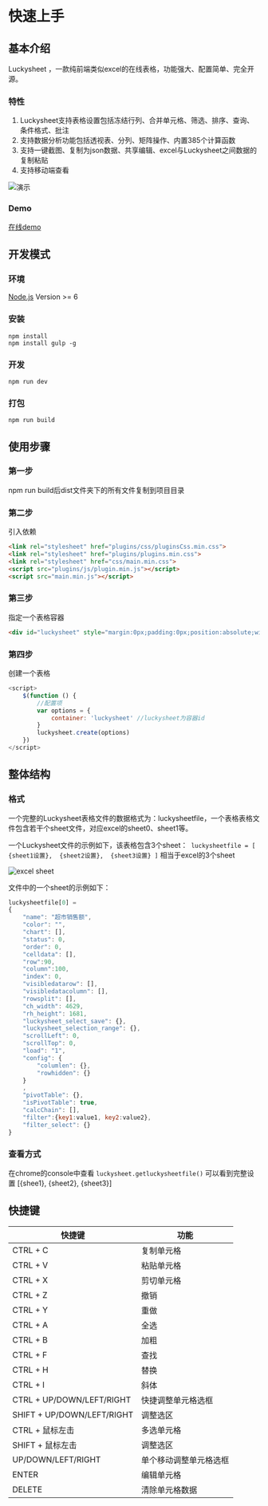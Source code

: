 # 快速上手

## 基本介绍
Luckysheet ，一款纯前端类似excel的在线表格，功能强大、配置简单、完全开源。

### 特性
1. Luckysheet支持表格设置包括冻结行列、合并单元格、筛选、排序、查询、条件格式、批注
2. 支持数据分析功能包括透视表、分列、矩阵操作、内置385个计算函数
3. 支持一键截图、复制为json数据、共享编辑、excel与Luckysheet之间数据的复制粘贴
4. 支持移动端查看

![演示](https://minio.cnbabylon.com/public/luckysheet/LuckysheetDemo.gif)


### Demo
[在线demo](https://mengshukeji.github.io/LuckysheetDemo/)

## 开发模式

### 环境
[Node.js](https://nodejs.org/en/) Version >= 6 

### 安装
```shell
npm install
npm install gulp -g
```

### 开发
```shell
npm run dev
```

### 打包
```shell
npm run build
```

## 使用步骤

### 第一步
npm run build后dist文件夹下的所有文件复制到项目目录

### 第二步
引入依赖
```html
<link rel="stylesheet" href="plugins/css/pluginsCss.min.css">
<link rel="stylesheet" href="plugins/plugins.min.css">
<link rel="stylesheet" href="css/main.min.css">
<script src="plugins/js/plugin.min.js"></script>
<script src="main.min.js"></script>
```
### 第三步
指定一个表格容器
```html
<div id="luckysheet" style="margin:0px;padding:0px;position:absolute;width:100%;height:100%;left: 0px;top: 0px;"></div>
```
### 第四步
创建一个表格
```javascript
<script>
    $(function () {
        //配置项
        var options = {
            container: 'luckysheet' //luckysheet为容器id
        }
        luckysheet.create(options)
    })
</script>
```

## 整体结构

### 格式

一个完整的Luckysheet表格文件的数据格式为：luckysheetfile，一个表格表格文件包含若干个sheet文件，对应excel的sheet0、sheet1等。

一个Luckysheet文件的示例如下，该表格包含3个sheet：`
luckysheetfile = [ {sheet1设置},  {sheet2设置},  {sheet3设置} ]`
相当于excel的3个sheet

![excel sheet](https://minio.cnbabylon.com/public/luckysheet/excel.png)

文件中的一个sheet的示例如下：
```javascript
luckysheetfile[0] = 
{
	"name": "超市销售额",
	"color": "",
	"chart": [],
	"status": 0,
	"order": 0,
	"celldata": [],
	"row":90,
	"column":100,
	"index": 0,
	"visibledatarow": [],
	"visibledatacolumn": [],
	"rowsplit": [],
	"ch_width": 4629,
	"rh_height": 1681,
	"luckysheet_select_save": {},
	"luckysheet_selection_range": {},
	"scrollLeft": 0,
	"scrollTop": 0,
	"load": "1",
	"config": {
		"columlen": {},
		"rowhidden": {}
	}
	,
	"pivotTable": {},
	"isPivotTable": true,
    "calcChain": [],
    "filter":{key1:value1, key2:value2},
    "filter_select": {}
}
```
### 查看方式
在chrome的console中查看
`luckysheet.getluckysheetfile()`
可以看到完整设置
[{shee1}, {sheet2}, {sheet3}]

## 快捷键

| 快捷键 | 功能 |
| ------------ | ------------ |
|  CTRL + C | 复制单元格 |
|  CTRL + V | 粘贴单元格 |
|  CTRL + X | 剪切单元格 |
|  CTRL + Z | 撤销 |
|  CTRL + Y | 重做 |
|  CTRL + A | 全选 |
|  CTRL + B | 加粗 |
|  CTRL + F | 查找 |
|  CTRL + H | 替换 |
|  CTRL + I | 斜体 |
|  CTRL + UP/DOWN/LEFT/RIGHT | 快捷调整单元格选框 |
|  SHIFT + UP/DOWN/LEFT/RIGHT | 调整选区 |
|  CTRL + 鼠标左击 | 多选单元格 |
|  SHIFT + 鼠标左击 | 调整选区 |
|  UP/DOWN/LEFT/RIGHT | 单个移动调整单元格选框 |
|  ENTER | 编辑单元格 |
|  DELETE | 清除单元格数据 |


